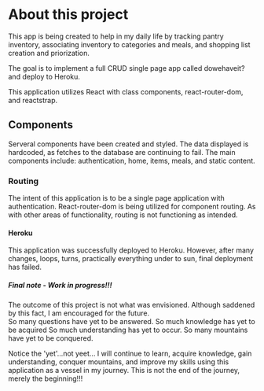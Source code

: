 # About this project

This app is being created to help in my daily life by tracking pantry inventory, associating inventory to categories and meals, and shopping list creation and priorization.

The goal is to implement a full CRUD single page app called dowehaveit? and deploy to Heroku.

This application utilizes React with class components, react-router-dom, and reactstrap.

## Components

Serveral components have been created and styled. The data displayed is hardcoded, as fetches to the database are continuing to fail.
The main components include: authentication, home, items, meals, and static content.

### Routing

The intent of this application is to be a single page application with authentication. React-router-dom is being utilized for component routing. As with other areas of functionality, routing is not functioning as intended.

#### Heroku

This application was successfully deployed to Heroku. However, after many changes, loops, turns, practically everything under to sun, final deployment has failed.

##### Final note - Work in progress!!!

The outcome of this project is not what was envisioned. Although saddened by this fact, I am encouraged for the future.  
So many questions have yet to be answered.
So much knowledge has yet to be acquired
So much understanding has yet to occur.
So many mountains have yet to be conquered.

Notice the 'yet'...not yeet...
I will continue to learn, acquire knowledge, gain understanding, conquer mountains, and improve my skills using this application as a vessel in my journey. This is not the end of the journey, merely the beginning!!!
